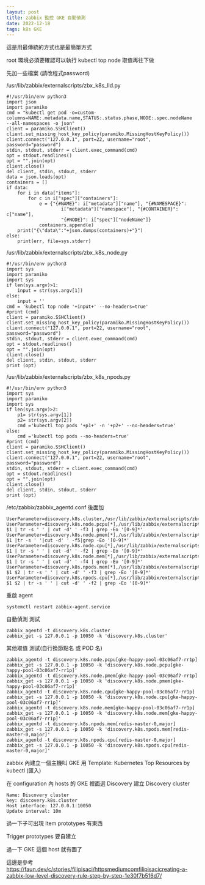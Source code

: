 ```yaml
---
layout: post
title: zabbix 監控 GKE 自動偵測
date: 2022-12-18
tags: k8s GKE
---
```

這是用最傳統的方式也是最簡單方式

root 環境必須要確認可以執行 kubectl top node 取值再往下做

先加一些檔案 (請改程式password)

/usr/lib/zabbix/externalscripts/zbx_k8s_lld.py
```
#!/usr/bin/env python3
import json
import paramiko
cmd = "kubectl get pod -o=custom-columns=NAME:.metadata.name,STATUS:.status.phase,NODE:.spec.nodeName  --all-namespaces -o json"
client = paramiko.SSHClient()
client.set_missing_host_key_policy(paramiko.MissingHostKeyPolicy())
client.connect("127.0.0.1", port=22, username="root", password="password")
stdin, stdout, stderr = client.exec_command(cmd)
opt = stdout.readlines()
opt = "".join(opt)
client.close()
del client, stdin, stdout, stderr
data = json.loads(opt)
containers = []
if data:
    for i in data["items"]:
        for c in i["spec"]["containers"]:
            e = {"{#NAME}": i["metadata"]["name"], "{#NAMESPACE}":
                    i["metadata"]["namespace"], "{#CONTAINER}": c["name"],
                    "{#NODE}": i["spec"]["nodeName"]}
            containers.append(e)
    print("{\"data\":"+json.dumps(containers)+"}")
else:
    print(err, file=sys.stderr)
```

/usr/lib/zabbix/externalscripts/zbx_k8s_node.py
```
#!/usr/bin/env python3
import sys
import paramiko
import sys
if len(sys.argv)>1:
    input = str(sys.argv[1])
else:
    input = ''
cmd = 'kubectl top node '+input+' --no-headers=true'
#print (cmd)
client = paramiko.SSHClient()
client.set_missing_host_key_policy(paramiko.MissingHostKeyPolicy())
client.connect("127.0.0.1", port=22, username="root", password="password")
stdin, stdout, stderr = client.exec_command(cmd)
opt = stdout.readlines()
opt = "".join(opt)
client.close()
del client, stdin, stdout, stderr
print (opt)
```

/usr/lib/zabbix/externalscripts/zbx_k8s_npods.py 
```
#!/usr/bin/env python3
import sys
import paramiko
import sys
if len(sys.argv)>2:
    p1= str(sys.argv[1])
    p2= str(sys.argv[2])
    cmd ='kubectl top pods '+p1+' -n '+p2+' --no-headers=true'
else:
    cmd ='kubectl top pods --no-headers=true'
#print (cmd)
client = paramiko.SSHClient()
client.set_missing_host_key_policy(paramiko.MissingHostKeyPolicy())
client.connect("127.0.0.1", port=22, username="root", password="password")
stdin, stdout, stderr = client.exec_command(cmd)
opt = stdout.readlines()
opt = "".join(opt)
client.close()
del client, stdin, stdout, stderr
print (opt)
```

/etc/zabbix/zabbix_agentd.conf 後面加
```
UserParameter=discovery.k8s.cluster,/usr/lib/zabbix/externalscripts/zbx_k8s_lld.py
UserParameter=discovery.k8s.node.pcpu[*],/usr/lib/zabbix/externalscripts/zbx_k8s_node.py $1 | tr -s ' ' | cut -d' ' -f3 | grep -Eo '[0-9]*'
UserParameter=discovery.k8s.node.pmem[*],/usr/lib/zabbix/externalscripts/zbx_k8s_node.py $1 |tr -s ' '|cut -d' ' -f5|grep -Eo '[0-9]*'
UserParameter=discovery.k8s.node.cpu[*],/usr/lib/zabbix/externalscripts/zbx_k8s_node.py $1 | tr -s ' ' | cut -d' ' -f2 | grep -Eo '[0-9]*'
UserParameter=discovery.k8s.node.mem[*],/usr/lib/zabbix/externalscripts/zbx_k8s_node.py $1 | tr -s ' ' | cut -d' ' -f4 | grep -Eo '[0-9]*'
UserParameter=discovery.k8s.npods.mem[*],/usr/lib/zabbix/externalscripts/zbx_k8s_npods.py $1 $2 | tr -s ' ' | cut -d' ' -f3 | grep -Eo '[0-9]*'
UserParameter=discovery.k8s.npods.cpu[*],/usr/lib/zabbix/externalscripts/zbx_k8s_npods.py $1 $2 | tr -s ' ' | cut -d' ' -f2 | grep -Eo '[0-9]*'
```

重啟 agent
```
systemctl restart zabbix-agent.service
```

自動偵測 測試
```
zabbix_agentd -t discovery.k8s.cluster
zabbix_get -s 127.0.0.1 -p 10050 -k 'discovery.k8s.cluster'
```
其他取值 測試(自行換節點名 或 POD 名)
```
zabbix_agentd -t discovery.k8s.node.pcpu[gke-happy-pool-03c06af7-rr1p]
zabbix_get -s 127.0.0.1 -p 10050 -k 'discovery.k8s.node.pcpu[gke-happy-pool-03c06af7-rr1p]'
zabbix_agentd -t discovery.k8s.node.pmem[gke-happy-pool-03c06af7-rr1p]
zabbix_get -s 127.0.0.1 -p 10050 -k 'discovery.k8s.node.pmem[gke-happy-pool-03c06af7-rr1p]'
zabbix_agentd -t discovery.k8s.node.cpu[gke-happy-pool-03c06af7-rr1p]
zabbix_get -s 127.0.0.1 -p 10050 -k 'discovery.k8s.node.cpu[gke-happy-pool-03c06af7-rr1p]'
zabbix_agentd -t discovery.k8s.node.mem[gke-happy-pool-03c06af7-rr1p]
zabbix_get -s 127.0.0.1 -p 10050 -k 'discovery.k8s.node.mem[gke-happy-pool-03c06af7-rr1p]'
zabbix_agentd -t discovery.k8s.npods.mem[redis-master-0,major]
zabbix_get -s 127.0.0.1 -p 10050 -k 'discovery.k8s.npods.mem[redis-master-0,major]'
zabbix_agentd -t discovery.k8s.npods.cpu[redis-master-0,major]
zabbix_get -s 127.0.0.1 -p 10050 -k 'discovery.k8s.npods.cpu[redis-master-0,major]'
```

zabbix 內建立一個主機叫 GKE 用 Template: Kubernetes Top Resources by kubectl (匯入)




在 configuration 內 hosts 的 GKE 裡面選 Discovery 建立 Discovery cluster
```
Name: Discovery cluster
key: discovery.k8s.cluster
Host interface: 127.0.0.1:10050
Update interval: 10m
```

過一下子可出現 Item prototypes 有東西

Trigger prototypes 要自建立

過一下 GKE 這個 host 就有圖了



這邊是參考
https://faun.dev/c/stories/filipisaci/httpsmediumcomfilipisacicreating-a-zabbix-low-level-discovery-rule-step-by-step-1e30f7b516d7/
